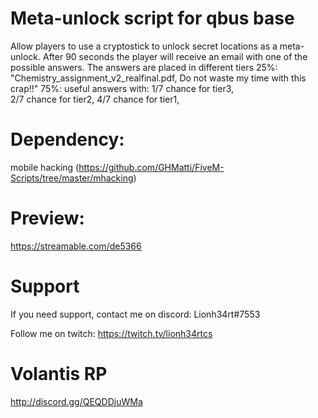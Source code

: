 # Meta-unlock script for qbus base

Allow players to use a cryptostick to unlock secret locations as a meta-unlock.
After 90 seconds the player will receive an email with one of the possible answers.
The answers are placed in different tiers
  25%: "Chemistry_assignment_v2_realfinal.pdf, Do not waste my time with this crap!!"
  75%: useful answers with:
      1/7 chance for tier3,  
      2/7 chance for tier2,
      4/7 chance for tier1,

# Dependency: 
mobile hacking (https://github.com/GHMatti/FiveM-Scripts/tree/master/mhacking)

# Preview: 
https://streamable.com/de5366

# Support
If you need support, contact me on discord: Lionh34rt#7553

Follow me on twitch: https://twitch.tv/lionh34rtcs

# Volantis RP
http://discord.gg/QEQDDjuWMa

